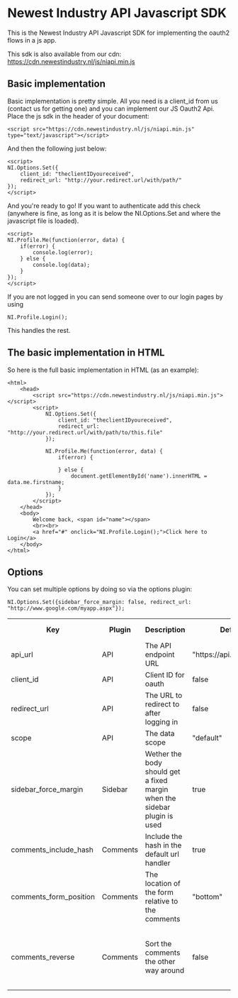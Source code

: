 # Newest Industry API Javascript SDK

This is the Newest Industry API Javascript SDK for implementing the oauth2 flows in a js app.

This sdk is also available from our cdn: https://cdn.newestindustry.nl/js/niapi.min.js

## Basic implementation
Basic implementation is pretty simple. All you need is a client_id from us (contact us for getting one) and you can implement our JS Oauth2 Api. Place the js sdk in the header of your document:

	<script src="https://cdn.newestindustry.nl/js/niapi.min.js" type="text/javascript"></script>
	
And then the following just below:
    
    <script>
    NI.Options.Set({
        client_id: "theclientIDyoureceived",
        redirect_url: "http://your.redirect.url/with/path/"
    }); 
    </script>
    
And you're ready to go! If you want to authenticate add this check (anywhere is fine, as long as it is below the NI.Options.Set and where the javascript file is loaded).
            
	<script>
	NI.Profile.Me(function(error, data) {
		if(error) {
			console.log(error);
		} else {
			console.log(data);
		}
	});
	</script>
	
If you are not logged in you can send someone over to our login pages by using 
    
    NI.Profile.Login();
    
This handles the rest. 


## The basic implementation in HTML

So here is the full basic implementation in HTML (as an example):

    <html>
	    <head>
	        <script src="https://cdn.newestindustry.nl/js/niapi.min.js"></script>
	        <script>
	            NI.Options.Set({
	                client_id: "theclientIDyoureceived",
        			redirect_url: "http://your.redirect.url/with/path/to/this.file"
	            });
	            
	            NI.Profile.Me(function(error, data) {
	                if(error) {
	                    
	                } else {
	                    document.getElementById('name').innerHTML = data.me.firstname;
	                }
	            });
			</script>
	    </head>
	    <body>
	        Welcome back, <span id="name"></span>
	        <br><br>
	        <a href="#" onclick="NI.Profile.Login();">Click here to Login</a>
	    </body>
	</html>

## Options
You can set multiple options by doing so via the options plugin:

    NI.Options.Set({sidebar_force_margin: false, redirect_url: "http://www.google.com/myapp.aspx"});



<table>
	<tr>
    	<th>Key</th>
	    <th>Plugin</th>
	    <th>Description</th>
	    <th>Default value</th>
		<th>Possible value(s)</th>
    </tr>
	<tr>
            <td>api_url</td>
            <td>API</td>
            <td>The API endpoint URL</td>
            <td>"https://api.newestindustry.nl"</td>
            <td>A valid url</td>
        </tr>
        <tr>
            <td>client_id</td>
            <td>API</td>
            <td>Client ID for oauth</td>
            <td>false</td>
            <td>A valid client ID</td>
        </tr>
        <tr>
            <td>redirect_url</td>
            <td>API</td>
            <td>The URL to redirect to after logging in</td>
            <td>false</td>
            <td>A valid redirect uri</td>
        </tr>
        <tr>
            <td>scope</td>
            <td>API</td>
            <td>The data scope</td>
            <td>"default"</td>
            <td>"default"</td>
        </tr>
        <tr>
            <td>sidebar_force_margin</td>
            <td>Sidebar</td>
            <td>Wether the body should get a fixed margin when the sidebar plugin is used</td>
            <td>true</td>
            <td>true or false</td>
        </tr>
        <tr>
            <td>comments_include_hash</td>
            <td>Comments</td>
            <td>Include the hash in the default url handler</td>
            <td>true</td>
            <td>true or false</td>
        </tr>
        <tr>
            <td>comments_form_position</td>
            <td>Comments</td>
            <td>The location of the form relative to the comments</td>
            <td>"bottom"</td>
            <td>"bottom" or "top"</td>
        </tr>
        <tr>
            <td>comments_reverse</td>
            <td>Comments</td>
            <td>Sort the comments the other way around</td>
            <td>false</td>
            <td>true (last comment first) or false (last comment last)</td>
        </tr>

</table>
